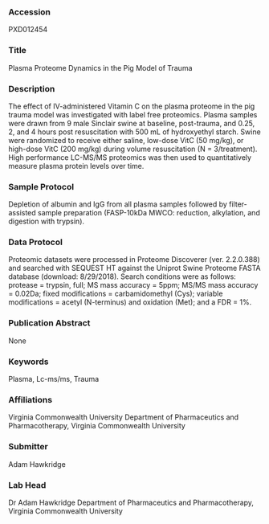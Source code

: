 ### Accession
PXD012454

### Title
Plasma Proteome Dynamics in the Pig Model of Trauma

### Description
The effect of IV-administered Vitamin C on the plasma proteome in the pig trauma model was investigated with label free proteomics. Plasma samples were drawn from 9 male Sinclair swine at baseline, post-trauma, and 0.25, 2, and 4 hours post resuscitation with 500 mL of hydroxyethyl starch. Swine were randomized to receive either saline, low-dose VitC (50 mg/kg), or high-dose VitC (200 mg/kg) during volume resuscitation (N = 3/treatment). High performance LC-MS/MS proteomics was then used to quantitatively measure plasma protein levels over time.

### Sample Protocol
Depletion of albumin and IgG from all plasma samples followed by filter-assisted sample preparation (FASP-10kDa MWCO: reduction, alkylation, and digestion with trypsin).

### Data Protocol
Proteomic datasets were processed in Proteome Discoverer (ver. 2.2.0.388) and searched with SEQUEST HT against the Uniprot Swine Proteome FASTA database (download: 8/29/2018). Search conditions were as follows: protease = trypsin, full; MS mass accuracy = 5ppm; MS/MS mass accuracy = 0.02Da; fixed modifications = carbamidomethyl (Cys); variable modifications = acetyl (N-terminus) and oxidation (Met); and a FDR = 1%.

### Publication Abstract
None

### Keywords
Plasma, Lc-ms/ms, Trauma

### Affiliations
Virginia Commonwealth University
Department of Pharmaceutics and Pharmacotherapy, Virginia Commonwealth University

### Submitter
Adam Hawkridge

### Lab Head
Dr Adam Hawkridge
Department of Pharmaceutics and Pharmacotherapy, Virginia Commonwealth University


